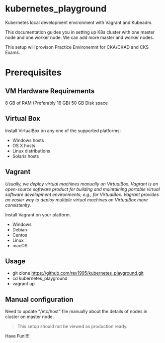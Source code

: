 ﻿# kubernetes_playground
Kubernetes local development environment with Vagrant and Kubeadm.

This documentation guides you in setting up K8s cluster with one master node and one worker node. 
We can add more master and worker nodes.

This setup will provison Practice Environemnt for CKA/CKAD and CKS Exams.

# Prerequisites

## VM Hardware Requirements
8 GB of RAM (Preferably 16 GB) 50 GB Disk space

## Virtual Box
Install VirtualBox on any one of the supported platforms:
* Windows hosts
* OS X hosts
* Linux distributions
* Solaris hosts

## Vagrant
*Usually, we deploy virtual machines manually on VirtualBox. Vagrant is an open-source software product for building and maintaining portable virtual software development environments; e.g., for VirtualBox. Vagrant provides an easier way to deploy multiple virtual machines on VirtualBox more consistenlty.* 

Install Vagrant on your platform.
* Windows
* Debian
* Centos
* Linux
* macOS

## Usage

* git clone https://github.com/rev1995/kubernetes_playground.git
* cd kubernetes_playground
* vagrant up

## Manual configuration 

Need to update "/etc/host" file manually about the details of nodes in cluster on master node.

>This setup should not be viewed as production ready.

Have Fun!!!!


